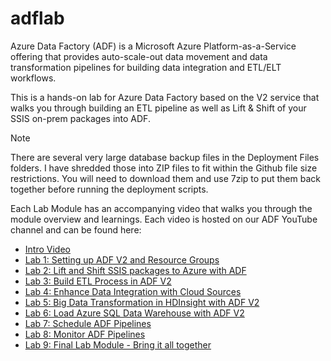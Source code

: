 # adflab

Azure Data Factory (ADF) is a Microsoft Azure Platform-as-a-Service offering that provides auto-scale-out data movement and data transformation pipelines for building data integration and ETL/ELT workflows.

This is a hands-on lab for Azure Data Factory based on the V2 service that walks you through building an ETL pipeline as well as Lift & Shift of your SSIS on-prem packages into ADF.

> [!NOTE]
> There are several very large database backup files in the Deployment Files folders. I have shredded those into ZIP files to fit within the Github file size restrictions. You will need to download them and use 7zip to put them back together before running the deployment scripts.

Each Lab Module has an accompanying video that walks you through the module overview and learnings. Each video is hosted on our ADF YouTube channel and can be found here:

* [Intro Video](https://www.youtube.com/watch?v=idQjGLSHAA4)
* [Lab 1: Setting up ADF V2 and Resource Groups](https://www.youtube.com/watch?v=q463H15kGng)
* [Lab 2: Lift and Shift SSIS packages to Azure with ADF](https://www.youtube.com/watch?v=iCQdg6EMjP8)
* [Lab 3: Build ETL Process in ADF V2](https://www.youtube.com/watch?v=_41oR4g7f8Y)
* [Lab 4: Enhance Data Integration with Cloud Sources](https://www.youtube.com/watch?v=oWBQE1ecaPc)
* [Lab 5: Big Data Transformation in HDInsight with ADF V2](https://www.youtube.com/watch?v=G51jhOQzkwc&t=5s)
* [Lab 6: Load Azure SQL Data Warehouse with ADF V2](https://www.youtube.com/watch?v=09gd-U9PF48)
* [Lab 7: Schedule ADF Pipelines](https://www.youtube.com/watch?v=NF9B8BiJIRQ)
* [Lab 8: Monitor ADF Pipelines](https://www.youtube.com/watch?v=XQET83eBfcY)
* [Lab 9: Final Lab Module - Bring it all together](https://www.youtube.com/watch?v=c6Re1Fem5tA)
